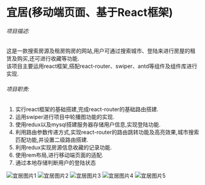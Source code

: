 # 宜居(移动端页面、基于React框架)

###### 项目描述:

这是一款搜索房源及租房购房的网站,​用户可通过搜索城市、登陆来进行房屋的租赁及购买,还可进行收藏等功能.  
该项目主要运用react框架,搭配react-router、swiper、antd等组件及组件库进行实现.
​
###### 项目职责:

1. 实行react框架的基础搭建,完成react-router的基础路由搭建.
2. 运用swiper进行项目中轮播图功能的实现.
3. 使用redux以及mysql搭建服务器存储用户信息,实现登陆功能.
4. 利用路由参数传递方式,实现react-router的路由跳转功能及高亮效果,城市搜索匹配功能,并设置二级路由搭建.
5. 利用redux实现房源信息收藏的记录功能.
6. 使用rem布局,进行移动端页面的适配.
7. 通过本地存储判断用户的登陆状态

![宜居图片1](pic/shouye.png)
![宜居图片2](pic/denglu.png)
![宜居图片3](pic/liebiao.png)
![宜居图片4](pic/city.png)
![宜居图片5](pic/xiangqing.png)